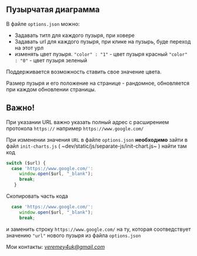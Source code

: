 ## Пузырчатая диаграмма

В файле ```options.json``` можно:
* Задавать титл для каждого пузыря, при ховере
* Задавать url для каждого пузыря, при клике на пузырь, буде переход на этот урл
* изменять цвет пузыря.
``` "color" : "1" ``` - цвет пузыря красный
``` "color" : "0" ``` - цвет пузыря зеленый

Поддерживается возможность ставить свое значение цвета.

Размер пузыря и его положение на странице - рандомное, обновляется при каждом обновлении страницы.


## Важно!

При указании URL важно указать полный адрес с расширением протокола ```https://``` например ```https://www.google.com/```

При изменении значения ```URL``` в файле ```options.json``` **необходимо**  зайти в файл ```init-charts.js``` ( ~dev/static/js/separate-js/init-chart.js~ ) найти там код
```javascript
switch ($url) {
  case 'https://www.google.com/':
     window.open($url, "_blank");
     break;
   }
```

Скопировать часть кода

```javascript
  case 'https://www.google.com/':
     window.open($url, "_blank");
     break;
```

и заменить строку ``` https://www.google.com/ ```
на ту, которая соотведствует значению ``` "url" ``` нового пузыря из файла  ```options.json```

Мои контакты: *veremey4uk@gmail.com*